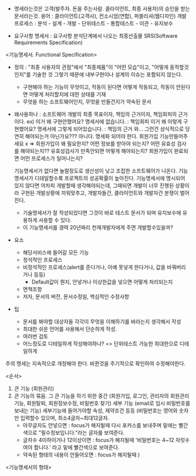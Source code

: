 - 명세라는것은 고객(발주자. 돈을 주는사람. 클라이언트, 최종 사용자)의 승인을 받는 문서라는것.
  용어 : 클라이언트(고객사), 컨소시엄(연합), 퍼블리셔(웹디자인)
  개발프로세스 : 분석 - 설계 - 개발 - 단위테스트 - 통합테스트 - 이관 - 유지보수

- 요구사항 명세서 : 요구사항 분석단계에서 나오는 최종산출물
  SRS(Software Requirements Specification)

<기능명세서. Functional Specification>
- 정의 : "최종 사용자의 관점"에서 "최종제품"이 "어떤 모습"이고, "어떻게 동작할것인지"를 기술한 것
        그렇기 때문에 내부구현이나 설계의 이슈는 포함되지 않는다.
  - 구현해야 하는 기능이 무엇이고, 작동이 된다면 어떻게 작동되고, 작동이 안된다면 어떻게 처리할지에 대한 상태를 기재
  - 무엇을 하는 소프트웨어인지, 무엇을 만들건지가 약속된 문서
- 왜사용하나 :
  소프트웨어 개발의 최종 목표이자, 책임의 근거이자, 책임회피의 근거이다.
ex) 이거 왜 구현안했어요?  명세서에 없습니다. : 책임회피
    이거 왜 이렇게 구현했어요? 명세서에 그렇게 되어있습니다. : 책임의 근거
    와... 그런건 상식적으로 당연히 해야되는거 아닌가요??? 아니다. 명세화 되어야 한다.
    회원가입 기능만들어주세요 x      =>   회원가입이 왜 필요한지? 어떤 정보를 받아야 되는지? 
    어떤 유효성 검사를 해야되는지?? 유효성검사가 만족안되면 어떻게 해야되는지?
    회원가입이 완료되면 어떤 프로세스가 일어나는지?

  기능명세서가 없다면 놀랄정도로 생산성이 낮고 조잡한 소프트웨어가 나온다.
  기능명세서가 디테일할수록 프로젝트의 성공확률이 높아진다.
  기능명세서에 명시되어 있지 않다면 어차피 개발할때 생각해야되는데, 그때되면 개발이 너무 진행된 상황이라 구현된 개발상황에 끼워맞추고, 개발자들간, 클라이언트와 개발자간 분쟁이 벌어진다.
  - 기술명세서가 잘 작성되었다면 그것이 바로 테스트 문서가 되며 유지보수에 유용하게 사용할 수 있다.
  - 이 기능명세서를 경력 20년짜리 천재개발자에게 주면 개발할수있을까?

- 요소
  - 해당서비스에 들어갈 모든 기능
  - 정석적인 프로세스
  - 비정석적인 프로세스(alert를 준다거나, 아예 못넣게 한다거나, 값을 바꿔버리거나 등등)
      - Default값이 뭔지, 안넣거나 이상한값을 넣으면 어떻게 처리되는지
  - 면책조항
  - 저자, 문서의 버전, 문서수정일, 핵심적인 수정사항
- 팁
  - 문서를 봐야할 대상자들 각각이 무엇을 이해하기를 바라는지 생각해서 작성
  - 최대한 쉬운 언어를 사용해서 단순하게 작성.
  - 여러번 검토
  - 어느정도로 디테일하게 작성해야하나?
    => 단위테스트 가능한 최대한으로 디테일하게

주의
  명세는 지속적으로 개정해야 한다. 바뀐것을 주기적으로 확인하여 수정해야한다.

<순서>
1. 큰 기능 (회원관리)
2. 큰 기능의 묶음.
  그 큰 기능을 하기 위한 중간 (회원가입, 로그인, 관리자의 회원관리 기능, 회원탈퇴, 회원정보수정, 비밀번호 찾기)
  세부 기능 (email로 임시 비밀번호를 보내는 기능)
  세부기능에 들어가야할 속성, 제약조건 등등
    (비밀번호는 영어와 숫자만 입력할수 있으며, 최소4글자~최대12글자.
      - 아무글자도 안넣으면 : focus가 해지될때 다시 포커스를 보내주며 밑에는 빨간색으로 "필수정보입니다."라는 글자를 보여준다.
      - 글자수 4이하이거나 12이상이면 : focus가 해지될때 '비밀번호는 4~12 자릿수여야 합니다.' 라고 밑에 빨간색으로 보여준다.
      - 약속된 형태의 내용이 안들어오면 : focus가 해지될때
    )


<기능명세서의 형태>
